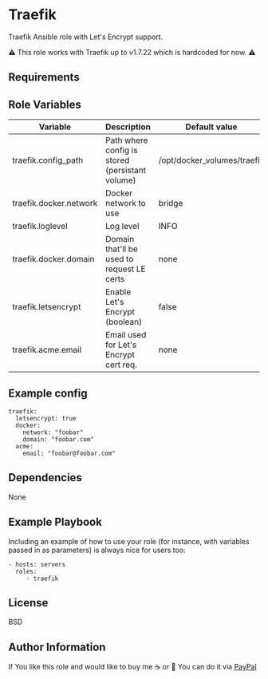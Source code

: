 Traefik
=========

Traefik Ansible role with Let's Encrypt support.

:warning: This role works with Traefik up to v1.7.22 which is hardcoded for now. :warning:

Requirements
------------


Role Variables
--------------

 Variable | Description | Default value | Required
------------ | ------------- | ------------- | -------------
traefik.config_path | Path where config is stored (persistant volume) | /opt/docker_volumes/traefik | No
traefik.docker.network | Docker network to use| bridge | No
traefik.loglevel | Log level | INFO | No
traefik.docker.domain | Domain that'll be used to request LE certs | none | Yes
traefik.letsencrypt | Enable Let's Encrypt (boolean) | false | No
traefik.acme.email | Email used for Let's Encrypt cert req. | none | Yes (if Let's Encrypt enabled)


Example config
--------------

```
traefik:
  letsencrypt: true
  docker:
    network: "foobar"
    domain: "foobar.com"
  acme:
    email: "foobar@foobar.com"
```

Dependencies
------------

None

Example Playbook
----------------

Including an example of how to use your role (for instance, with variables passed in as parameters) is always nice for users too:

    - hosts: servers
      roles:
         - traefik

License
-------

BSD

Author Information
------------------

If You like this role and would like to buy me :coffee: or :beer: You can do it via [PayPal](https://www.paypal.com/cgi-bin/webscr?cmd=_donations&business=2NJYFLHNYJGU2&item_name=Ansible+Role+Development&currency_code=PLN&source=url)
